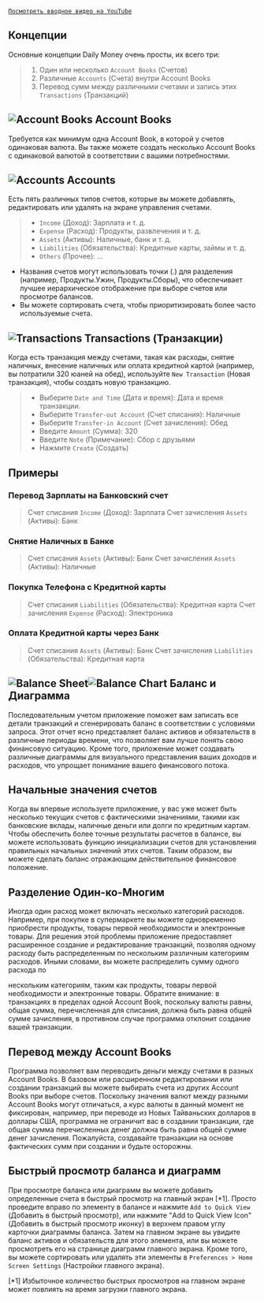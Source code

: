 
[`Посмотреть вводное видео на YouTube`](https://youtu.be/uN3GkA_Afuw)

## Концепции

Основные концепции Daily Money очень просты, их всего три:

> 1. Один или несколько `Account Books` (Счетов)
> 2. Различные `Accounts` (Счета) внутри Account Books
> 3. Перевод сумм между различными счетами и запись этих `Transactions` (Транзакций)

## ![Account Books](icon:///notebook-multiple) Account Books

Требуется как минимум одна Account Book, в которой у счетов одинаковая валюта. Вы также можете создать несколько Account Books с одинаковой валютой в соответствии с вашими потребностями.

## ![Accounts](icon:///bookmark-multiple) Accounts

Есть пять различных типов счетов, которые вы можете добавлять, редактировать или удалять на экране управления счетами.

> - `Income` (Доход): Зарплата и т. д.
> - `Expense` (Расход): Продукты, развлечения и т. д.
> - `Assets` (Активы): Наличные, банк и т. д.
> - `Liabilities` (Обязательства): Кредитные карты, займы и т. д.
> - `Others` (Прочее): ...

* Названия счетов могут использовать точки (.) для разделения (например, Продукты.Ужин, Продукты.Сборы), что обеспечивает лучшее иерархическое отображение при выборе счетов или просмотре балансов.
* Вы можете сортировать счета, чтобы приоритизировать более часто используемые счета.

## ![Transactions](icon:///receipt) Transactions (Транзакции)

Когда есть транзакция между счетами, такая как расходы, снятие наличных, внесение наличных или оплата кредитной картой (например, вы потратили 320 юаней на обед), используйте `New Transaction` (Новая транзакция), чтобы создать новую транзакцию.
> - Выберите `Date and Time` (Дата и время): Дата и время транзакции.
> - Выберите `Transfer-out Account` (Счет списания): Наличные
> - Выберите `Transfer-in Account` (Счет зачисления): Обед
> - Введите `Amount` (Сумма): 320
> - Введите `Note` (Примечание): Сбор с друзьями
> - Нажмите `Create` (Создать)

## Примеры

### Перевод Зарплаты на Банковский счет

> Счет списания `Income` (Доход): Зарплата
> Счет зачисления `Assets` (Активы): Банк

### Снятие Наличных в Банке

> Счет списания `Assets` (Активы): Банк
> Счет зачисления `Assets` (Активы): Наличные

### Покупка Телефона с Кредитной карты

> Счет списания `Liabilities` (Обязательства): Кредитная карта
> Счет зачисления `Expense` (Расход): Электроника

### Оплата Кредитной карты через Банк

> Счет списания `Assets` (Активы): Банк
> Счет зачисления `Liabilities` (Обязательства): Кредитная карта

## ![Balance Sheet](icon:///scale-balance)![Balance Chart](icon:///chart-pie) Баланс и Диаграмма

Последовательным учетом приложение поможет вам записать все детали транзакций и сгенерировать баланс в соответствии с условиями запроса. Этот отчет ясно представляет баланс активов и обязательств в различные периоды времени, что позволяет вам лучше понять свою финансовую ситуацию. Кроме того, приложение может создавать различные диаграммы для визуального представления ваших доходов и расходов, что упрощает понимание вашего финансового потока.

## Начальные значения счетов

Когда вы впервые используете приложение, у вас уже может быть несколько текущих счетов с фактическими значениями, такими как банковские вклады, наличные деньги или долги по кредитным картам. Чтобы обеспечить более точные результаты расчетов в балансе, вы можете использовать функцию инициализации счетов для установления правильных начальных значений этих счетов. Таким образом, вы можете сделать баланс отражающим действительное финансовое положение.

## Разделение Один-ко-Многим

Иногда один расход может включать несколько категорий расходов. Например, при покупке в супермаркете вы можете одновременно приобрести продукты, товары первой необходимости и электронные товары. Для решения этой проблемы приложение предоставляет расширенное создание и редактирование транзакций, позволяя одному расходу быть распределенным по нескольким различным категориям расходов. Иными словами, вы можете распределить сумму одного расхода по

 нескольким категориям, таким как продукты, товары первой необходимости и электронные товары. Обратите внимание: в транзакциях в пределах одной Account Book, поскольку валюты равны, общая сумма, перечисленная для списания, должна быть равна общей сумме зачисления, в противном случае программа отклонит создание вашей транзакции.

## Перевод между Account Books

Программа позволяет вам переводить деньги между счетами в разных Account Books. В базовом или расширенном редактировании или создании транзакций вы можете выбирать счета из других Account Books при выборе счетов. Поскольку значения валют между разными Account Books могут отличаться, а курс валюты в данный момент не фиксирован, например, при переводе из Новых Тайваньских долларов в доллары США, программа не ограничит вас в создании транзакции, где общая сумма перечисленных денег должна быть равна общей сумме денег зачисления. Пожалуйста, создавайте транзакции на основе фактических сумм при создании и будьте осторожны.

## Быстрый просмотр баланса и диаграмм

При просмотре баланса или диаграмм вы можете добавить определенные счета в быстрый просмотр на главный экран [*1]. Просто проведите вправо по элементу в балансе и нажмите `Add to Quick View` (Добавить в быстрый просмотр), или нажмите "Add to Quick View Icon" (Добавить в быстрый просмотр иконку) в верхнем правом углу карточки диаграммы баланса. Затем на главном экране вы увидите баланс активов и обязательств для этого элемента, или вы можете просмотреть его на странице диаграмм главного экрана. Кроме того, вы можете сортировать или удалять эти элементы в `Preferences > Home Screen Settings` (Настройки главного экрана).

[*1] Избыточное количество быстрых просмотров на главном экране может повлиять на время загрузки главного экрана.